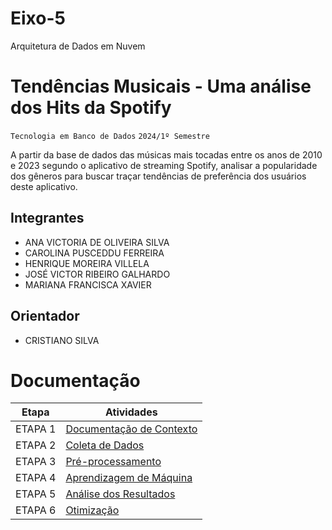# Eixo-5
Arquitetura de Dados em Nuvem

# Tendências Musicais - Uma análise dos Hits da Spotify
`Tecnologia em Banco de Dados`
`2024/1º Semestre`

A partir da base de dados das músicas mais tocadas entre os anos de 2010 e 2023 segundo o aplicativo de streaming Spotify, analisar a popularidade dos gêneros para buscar traçar tendências de preferência dos usuários deste aplicativo.

## Integrantes
* ANA VICTORIA DE OLIVEIRA SILVA
* CAROLINA PUSCEDDU FERREIRA
* HENRIQUE MOREIRA VILLELA
* JOSÉ VICTOR RIBEIRO GALHARDO
* MARIANA FRANCISCA XAVIER

## Orientador
* CRISTIANO SILVA

# Documentação

| Etapa         | Atividades |
|  :----:   | ----------- |
| ETAPA 1        |[Documentação de Contexto](projeto/inicio_do_projeto.md) |
| ETAPA 2        |[Coleta de Dados](projeto/coleta_dados.md) |
| ETAPA 3        |[Pré-processamento](projeto/pre_processamento.md) |
| ETAPA 4        |[Aprendizagem de Máquina](projeto/aprendizado_maquina_rev.md)|
| ETAPA 5        |[Análise dos Resultados](projeto/analise_resultados.md) |
| ETAPA 6        |[Otimização](projeto/Otimizacao.md) |


